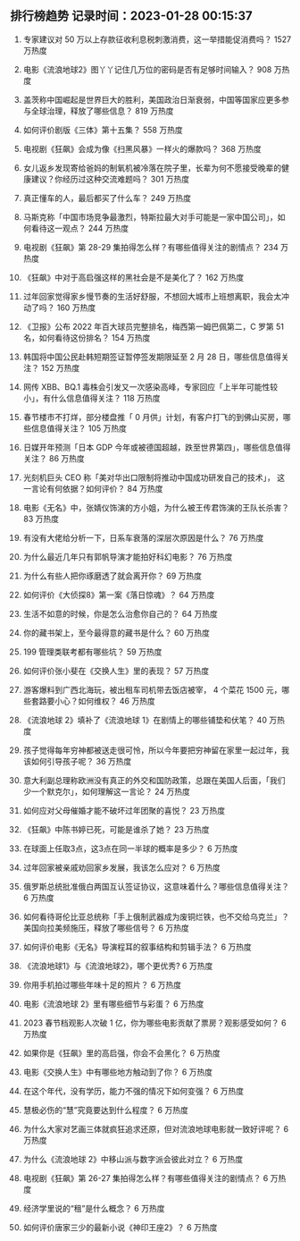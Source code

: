 
## 排行榜趋势 记录时间：2023-01-28 00:15:37
  
  1. 专家建议对 50 万以上存款征收利息税刺激消费，这一举措能促消费吗？ 1527 万热度
    
  2. 电影《流浪地球2》图丫丫记住几万位的密码是否有足够时间输入？ 908 万热度
    
  3. 盖茨称中国崛起是世界巨大的胜利，美国政治日渐衰弱，中国等国家应更多参与全球治理，释放了哪些信息？ 819 万热度
    
  4. 如何评价剧版《三体》第十五集？ 558 万热度
    
  5. 电视剧《狂飙》会成为像《扫黑风暴》一样火的爆款吗？ 368 万热度
    
  6. 女儿返乡发现寄给爸妈的制氧机被冷落在院子里，长辈为何不愿接受晚辈的健康建议？你经历过这种交流难题吗？ 301 万热度
    
  7. 真正懂车的人，最后都买了什么车？ 249 万热度
    
  8. 马斯克称「中国市场竞争最激烈，特斯拉最大对手可能是一家中国公司」，如何看待这一观点？ 244 万热度
    
  9. 电视剧《狂飙》第 28-29 集拍得怎么样？有哪些值得关注的剧情点？ 234 万热度
    
  10. 《狂飙》中对于高启强这样的黑社会是不是美化了？ 162 万热度
    
  11. 过年回家觉得家乡慢节奏的生活好舒服，不想回大城市上班想离职，我会太冲动了吗？ 160 万热度
    
  12. 《卫报》公布 2022 年百大球员完整排名，梅西第一姆巴佩第二，C 罗第 51 名，如何看待这份排名？ 154 万热度
    
  13. 韩国将中国公民赴韩短期签证暂停签发期限延至 2 月 28 日，哪些信息值得关注？ 152 万热度
    
  14. 网传 XBB、BQ.1 毒株会引发又一次感染高峰，专家回应「上半年可能性较小」，有什么信息值得关注？ 118 万热度
    
  15. 春节楼市不打烊，部分楼盘推「 0 月供」计划，有客户打飞的到佛山买房，哪些信息值得关注？ 105 万热度
    
  16. 日媒开年预测「日本 GDP 今年或被德国超越，跌至世界第四」，哪些信息值得关注？ 86 万热度
    
  17. 光刻机巨头 CEO 称「美对华出口限制将推动中国成功研发自己的技术」， 这一言论有何依据？如何评价？ 84 万热度
    
  18. 电影《无名》中，张婧仪饰演的方小姐，为什么被王传君饰演的王队长杀害？ 83 万热度
    
  19. 有没有大佬给分析一下，日系车衰落的深层次原因是什么？ 76 万热度
    
  20. 为什么最近几年只有郭帆导演才能拍好科幻电影？ 76 万热度
    
  21. 为什么有些人把你琢磨透了就会离开你？ 69 万热度
    
  22. 如何评价《大侦探8》第一案《落日惊魂》？ 64 万热度
    
  23. 生活不如意的时候，你是怎么治愈你自己的？ 64 万热度
    
  24. 你的藏书架上，至今最得意的藏书是什么？ 60 万热度
    
  25. 199 管理类联考都有哪些坑？ 59 万热度
    
  26. 如何评价张小斐在《交换人生》里的表现？ 57 万热度
    
  27. 游客爆料到广西北海玩，被出租车司机带去饭店被宰， 4 个菜花 1500 元，哪些套路要小心？如何维权？ 46 万热度
    
  28. 《流浪地球 2》填补了《流浪地球 1》在剧情上的哪些铺垫和伏笔？ 40 万热度
    
  29. 孩子觉得每年穷神都被送走很可怜，所以今年要把穷神留在家里一起过年，我该如何引导孩子呢？ 36 万热度
    
  30. 意大利副总理称欧洲没有真正的外交和国防政策，总跟在美国人后面，「我们少一个默克尔」，如何理解这一言论？ 24 万热度
    
  31. 如何应对父母催婚才能不破坏过年团聚的喜悦？ 23 万热度
    
  32. 《狂飙》中陈书婷已死，可能是谁杀了她？ 23 万热度
    
  33. 在球面上任取3点，这3点在同一半球的概率是多少？ 6 万热度
    
  34. 过年回家被亲戚劝回家乡发展，我该怎么应对？ 6 万热度
    
  35. 俄罗斯总统批准俄白两国互认签证协议，这意味着什么？哪些信息值得关注？ 6 万热度
    
  36. 如何看待哥伦比亚总统称「手上俄制武器成为废铜烂铁，也不交给乌克兰」？美国向拉美频施压，释放了哪些信号？ 6 万热度
    
  37. 如何评价电影《无名》导演程耳的叙事结构和剪辑手法？ 6 万热度
    
  38. 《流浪地球1》与《流浪地球2》，哪个更优秀? 6 万热度
    
  39. 你用手机拍过哪些年味十足的照片？ 6 万热度
    
  40. 电影《流浪地球 2》里有哪些细节与彩蛋？ 6 万热度
    
  41. 2023 春节档观影人次破 1 亿，你为哪些电影贡献了票房？观影感受如何？ 6 万热度
    
  42. 如果你是《狂飙》里的高启强，你会不会黑化？ 6 万热度
    
  43. 电影《交换人生》中有哪些地方触动到了你？ 6 万热度
    
  44. 在这个年代，没有学历，能力不强的情况下如何变强？ 6 万热度
    
  45. 慧极必伤的“慧”究竟要达到什么程度？ 6 万热度
    
  46. 为什么大家对艺画三体就疯狂追求还原，但对流浪地球电影就一致好评呢？ 6 万热度
    
  47. 为什么《流浪地球 2》中移山派与数字派会彼此对立？ 6 万热度
    
  48. 电视剧《狂飙》第 26-27 集拍得怎么样？有哪些值得关注的剧情点？ 6 万热度
    
  49. 经济学里说的“租”是什么概念？ 6 万热度
    
  50. 如何评价唐家三少的最新小说《神印王座2》？ 6 万热度
    